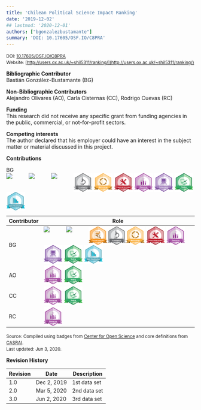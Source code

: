 ```yaml
---
title: 'Chilean Political Science Impact Ranking'
date: '2019-12-02'
## lastmod: '2020-12-01'
authors: ["bgonzalezbustamante"]
summary: 'DOI: 10.17605/OSF.IO/C8PRA'
---
```


<small>DOI: [10.17605/OSF.IO/C8PRA](http://doi.org/10.17605/OSF.IO/C8PRA)</small><br />
<small>Website: [http://users.ox.ac.uk/~shil5311/ranking/](http://users.ox.ac.uk/~shil5311/ranking/)</small>

**Bibliographic Contributor** <br />
Bastián González-Bustamante (BG)

**Non-Bibliographic Contributors** <br />
Alejandro Olivares (AO), Carla Cisternas (CC), Rodrigo Cuevas (RC)

**Funding** <br />
This research did not receive any specific grant from funding agencies in the public, commercial, or not-for-profit sectors.

**Competing interests** <br />
The author declared that his employer could have an interest in the subject matter or material discussed in this project.

**Contributions** 

BG <br />
[<img src="../../conceptualization.png" align="left" width="60" />](../../conceptualization.png) [<img src="../../data_curation.png" align="left" width="60" />](../../data_curation.png) [<img src="../../formal_analysis.png" align="left" width="60" />](../../formal_analysis.png) [<img src="https://raw.githubusercontent.com/bgonzalezbustamante/CRediT/master/docs/badges/investigation.png" align="center" width="50" />](https://raw.githubusercontent.com/bgonzalezbustamante/CRediT/master/docs/badges/investigation.png) [<img src="https://raw.githubusercontent.com/bgonzalezbustamante/CRediT/master/docs/badges/methodology.png" align="center" width="50" />](https://raw.githubusercontent.com/bgonzalezbustamante/CRediT/master/docs/badges/methodology.png) [<img src="https://raw.githubusercontent.com/bgonzalezbustamante/CRediT/master/docs/badges/project_administration.png" align="center" width="50" />](https://raw.githubusercontent.com/bgonzalezbustamante/CRediT/master/docs/badges/project_administration.png) [<img src="https://raw.githubusercontent.com/bgonzalezbustamante/CRediT/master/docs/badges/resources.png" align="center" width="50" />](https://raw.githubusercontent.com/bgonzalezbustamante/CRediT/master/docs/badges/resources.png) [<img src="https://raw.githubusercontent.com/bgonzalezbustamante/CRediT/master/docs/badges/computation.png" align="center" width="50" />](https://raw.githubusercontent.com/bgonzalezbustamante/CRediT/master/docs/badges/computation.png) [<img src="https://raw.githubusercontent.com/bgonzalezbustamante/CRediT/master/docs/badges/testing.png" align="center" width="50" />](https://raw.githubusercontent.com/bgonzalezbustamante/CRediT/master/docs/badges/testing.png) [<img src="https://raw.githubusercontent.com/bgonzalezbustamante/CRediT/master/docs/badges/data_visualization.png" align="center" width="50" />](https://raw.githubusercontent.com/bgonzalezbustamante/CRediT/master/docs/badges/data_visualization.png)


| Contributor | Role |
|---|---|
| BG | [<img src="../../conceptualization.png" align="left" width="60" />](../../conceptualization.png) [<img src="../../data_curation.png" align="left" width="60" />](../../data_curation.png) [<img src="https://raw.githubusercontent.com/bgonzalezbustamante/CRediT/master/docs/badges/formal_analysis.png" align="left" width="50" />](https://raw.githubusercontent.com/bgonzalezbustamante/CRediT/master/docs/badges/formal_analysis.png) [<img src="https://raw.githubusercontent.com/bgonzalezbustamante/CRediT/master/docs/badges/investigation.png" align="left" width="50" />](https://raw.githubusercontent.com/bgonzalezbustamante/CRediT/master/docs/badges/investigation.png) [<img src="https://raw.githubusercontent.com/bgonzalezbustamante/CRediT/master/docs/badges/methodology.png" align="center" width="50" />](https://raw.githubusercontent.com/bgonzalezbustamante/CRediT/master/docs/badges/methodology.png) [<img src="https://raw.githubusercontent.com/bgonzalezbustamante/CRediT/master/docs/badges/project_administration.png" align="center" width="50" />](https://raw.githubusercontent.com/bgonzalezbustamante/CRediT/master/docs/badges/project_administration.png) [<img src="https://raw.githubusercontent.com/bgonzalezbustamante/CRediT/master/docs/badges/resources.png" align="center" width="50" />](https://raw.githubusercontent.com/bgonzalezbustamante/CRediT/master/docs/badges/resources.png) [<img src="https://raw.githubusercontent.com/bgonzalezbustamante/CRediT/master/docs/badges/computation.png" align="center" width="50" />](https://raw.githubusercontent.com/bgonzalezbustamante/CRediT/master/docs/badges/computation.png) [<img src="https://raw.githubusercontent.com/bgonzalezbustamante/CRediT/master/docs/badges/testing.png" align="center" width="50" />](https://raw.githubusercontent.com/bgonzalezbustamante/CRediT/master/docs/badges/testing.png) [<img src="https://raw.githubusercontent.com/bgonzalezbustamante/CRediT/master/docs/badges/data_visualization.png" align="center" width="50" />](https://raw.githubusercontent.com/bgonzalezbustamante/CRediT/master/docs/badges/data_visualization.png) |
| AO | [<img src="https://raw.githubusercontent.com/bgonzalezbustamante/CRediT/master/docs/badges/resources.png" align="center" width="50" />](https://raw.githubusercontent.com/bgonzalezbustamante/CRediT/master/docs/badges/resources.png) [<img src="https://raw.githubusercontent.com/bgonzalezbustamante/CRediT/master/docs/badges/testing.png" align="center" width="50" />](https://raw.githubusercontent.com/bgonzalezbustamante/CRediT/master/docs/badges/testing.png) |
| CC | [<img src="https://raw.githubusercontent.com/bgonzalezbustamante/CRediT/master/docs/badges/resources.png" align="center" width="50" />](https://raw.githubusercontent.com/bgonzalezbustamante/CRediT/master/docs/badges/resources.png) [<img src="https://raw.githubusercontent.com/bgonzalezbustamante/CRediT/master/docs/badges/testing.png" align="center" width="50" />](https://raw.githubusercontent.com/bgonzalezbustamante/CRediT/master/docs/badges/testing.png) |
| RC | [<img src="https://raw.githubusercontent.com/bgonzalezbustamante/CRediT/master/docs/badges/resources.png" align="center" width="50" />](https://raw.githubusercontent.com/bgonzalezbustamante/CRediT/master/docs/badges/resources.png) |

<small>Source: Compiled using badges from [Center for Open Science](https://github.com/CenterForOpenScience/open_research_badges) and core definitions from [CASRAI](https://casrai.org/credit/).</small><br />
<small>Last updated: Jun 3, 2020.</small>

**Revision History**

| Revision | Date | Description |
|---|---|---|
| 1.0 | Dec 2, 2019 | 1st data set |
| 2.0 | Mar 5, 2020 | 2nd data set |
| 3.0 | Jun 2, 2020 | 3rd data set |
